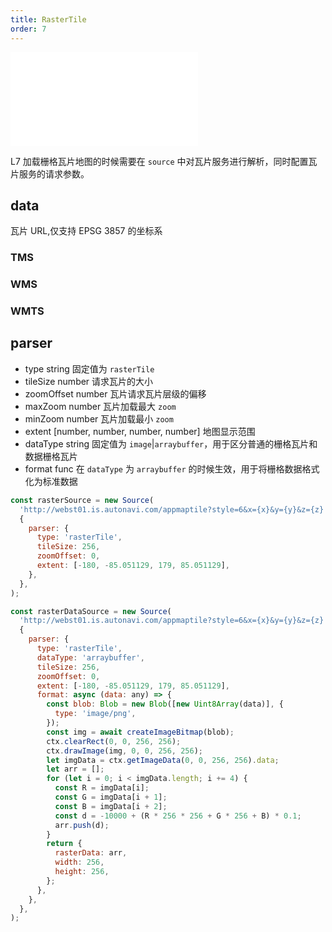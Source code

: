 ```yaml
---
title: RasterTile
order: 7
---
```


<embed src="@/docs/common/style.md"></embed>

L7 加载栅格瓦片地图的时候需要在 `source` 中对瓦片服务进行解析，同时配置瓦片服务的请求参数。

## data

瓦片 URL,仅支持 EPSG 3857 的坐标系

### TMS

### WMS

### WMTS

## parser

- type string 固定值为 `rasterTile`
- tileSize number 请求瓦片的大小
- zoomOffset number 瓦片请求瓦片层级的偏移
- maxZoom number 瓦片加载最大 `zoom`
- minZoom number 瓦片加载最小 `zoom`
- extent [number, number, number, number] 地图显示范围
- dataType string 固定值为 `image`|`arraybuffer`，用于区分普通的栅格瓦片和数据栅格瓦片
- format func 在 `dataType` 为 `arraybuffer` 的时候生效，用于将栅格数据格式化为标准数据

```javascript
const rasterSource = new Source(
  'http://webst01.is.autonavi.com/appmaptile?style=6&x={x}&y={y}&z={z}',
  {
    parser: {
      type: 'rasterTile',
      tileSize: 256,
      zoomOffset: 0,
      extent: [-180, -85.051129, 179, 85.051129],
    },
  },
);

const rasterDataSource = new Source(
  'http://webst01.is.autonavi.com/appmaptile?style=6&x={x}&y={y}&z={z}',
  {
    parser: {
      type: 'rasterTile',
      dataType: 'arraybuffer',
      tileSize: 256,
      zoomOffset: 0,
      extent: [-180, -85.051129, 179, 85.051129],
      format: async (data: any) => {
        const blob: Blob = new Blob([new Uint8Array(data)], {
          type: 'image/png',
        });
        const img = await createImageBitmap(blob);
        ctx.clearRect(0, 0, 256, 256);
        ctx.drawImage(img, 0, 0, 256, 256);
        let imgData = ctx.getImageData(0, 0, 256, 256).data;
        let arr = [];
        for (let i = 0; i < imgData.length; i += 4) {
          const R = imgData[i];
          const G = imgData[i + 1];
          const B = imgData[i + 2];
          const d = -10000 + (R * 256 * 256 + G * 256 + B) * 0.1;
          arr.push(d);
        }
        return {
          rasterData: arr,
          width: 256,
          height: 256,
        };
      },
    },
  },
);
```
